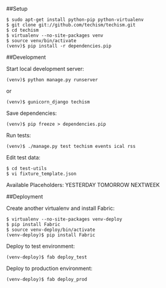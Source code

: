 ##Setup

    $ sudo apt-get install python-pip python-virtualenv
    $ git clone git://github.com/techism/techism.git
    $ cd techism
    $ virtualenv --no-site-packages venv 
    $ source venv/bin/activate
    (venv)$ pip install -r dependencies.pip

##Development

Start local development server:

    (venv)$ python manage.py runserver

or

    (venv)$ gunicorn_django techism

Save dependencies:

    (venv)$ pip freeze > dependencies.pip

Run tests:

    (venv)$ ./manage.py test techism events ical rss

Edit test data:

    $ cd test-utils
    $ vi fixture_template.json

Available Placeholders:
YESTERDAY
TOMORROW
NEXTWEEK

##Deployment

Create another virtualenv and install Fabric:

    $ virtualenv --no-site-packages venv-deploy
    $ pip install Fabric
    $ source venv-deploy/bin/activate
    (venv-deploy)$ pip install Fabric

Deploy to test environment:

    (venv-deploy)$ fab deploy_test

Deploy to production environment:

    (venv-deploy)$ fab deploy_prod
